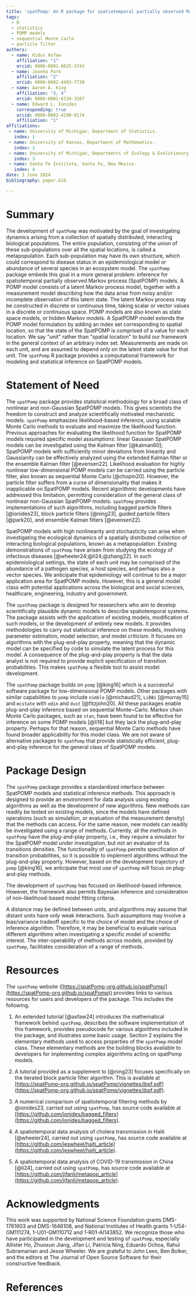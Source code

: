 ```yaml
---
title: 'spatPomp: An R package for spatiotemporal partially observed Markov process models'
tags:
  - R
  - statistics
  - POMP models
  - sequential Monte Carlo
  - particle filter
authors:
  - name: Kidus Asfaw
    affiliation: "1"
    orcid: 0000-0001-8625-3743
  - name: Joonha Park
    affiliation: "2"
    orcid: 0000-0002-4493-7730
  - name: Aaron A. King
    affiliation: "3, 4"
    orcid: 0000-0001-6159-3207
  - name: Edward L. Ionides
    corresponding: true 
    orcid: 0000-0002-4190-0174
    affiliation: "1"
affiliations:
 - name: University of Michigan, Department of Statistics.
   index: 1
 - name: University of Kansas, Department of Mathematics.
   index: 2
 - name: University of Michigan, Departments of Ecology & Evolutionary Biology and Complex Systems.
   index: 3
 - name: Santa Fe Institute, Santa Fe, New Mexico.
   index: 4
date: 3 June 2024
bibliography: paper.bib

---
```


# Summary

The development of `spatPomp` was motivated by the goal of investigating dynamics arising from a collection of spatially distributed, interacting biological populations.
The entire population, consisting of the union of these sub-populations over all the spatial locations, is called a metapopulation.
Each sub-population may have its own structure, which could correspond to disease status in an epidemiological model or abundance of several species in an ecosystem model. 
The `spatPomp` package embeds this goal in a more general problem: inference for spatiotemporal partially observed Markov process (SpatPOMP) models.
A POMP model consists of a latent Markov process model, together with a measurement model describing how the data arise from noisy and/or incomplete observation of this latent state.
The latent Markov process may be constructed in discrete or continuous time, taking scalar or vector values in a discrete or continuous space.
POMP models are also known as state space models, or hidden Markov models.
A SpatPOMP model extends the POMP model formulation by adding an index set corresponding to spatial location, so that the state of the SpatPOMP is comprised of a value for each location.
We say "unit" rather than "spatial location" to build our framework in the general context of an arbitrary index set. 
Measurements are made on each unit, and are assumed to depend only on the latent state value for that unit.
The `spatPomp` R package provides a computational framework for modeling and statistical inference on SpatPOMP models.

# Statement of Need

The `spatPomp` package provides statistical methodology for a broad class of nonlinear and non-Gaussian SpatPOMP models.
This gives scientists the freedom to construct and analyze scientifically motivated mechanistic models.
`spatPomp` emphasizes likelihood-based inference, using scalable Monte Carlo methods to evaluate and maximize the likelihood function.
Previous approaches for evaluating the likelihood function for SpatPOMP models required specific model assumptions: linear Gaussian SpatPOMP models can be investigated using the Kalman filter [@kalman60]; SpatPOMP models with sufficiently minor deviations from linearity and Gaussianity  can be effectively analyzed using the extended Kalman filter or the ensemble Kalman filter [@evensen22].
Likelihood evaluation for highly nonlinear low-dimensional POMP models can be carried using the particle filter, also known as sequential Monte Carlo [@chopin20].
However, the particle filter suffers from a curse of dimensionality that makes it inapplicable on SpatPOMP models.
Recent algorithmic developments have addressed this limitation, permitting consideration of the general class of nonlinear non-Gaussian SpatPOMP models.
`spatPomp` provides implementations of such algorithms, including bagged particle filters [@ionides23], block particle filters [@ning23], guided particle filters [@park20], and ensemble Kalman filters [@evensen22].

SpatPOMP models with high nonlinearity and stochasticity can arise when investigating the ecological dynamics of a spatially distributed collection of interacting biological populations, known as a metapopulation.
Existing demonstrations of `spatPomp` have arisen from studying the ecology of infectious diseases [@wheeler24;@li24;@zhang22].
In such epidemiological settings, the state of each unit may be comprised of the abundance of a pathogen species, a host species, and perhaps also a vector species.
We anticipate that epidemiology will continue to be a major application area for SpatPOMP models.
However, this is a general model class with potential applications across the biological and social sciences, healthcare, engineering, industry and government. 

The `spatPomp` package is designed for researchers who aim to develop scientifically plausible dynamic models to describe spatiotemporal systems.
The package assists with the application of existing models, modification of such models, or the development of entirely new models.
It provides methodologies to carry out statistical inference on these models, involving parameter estimation, model selection, and model criticism.
It focuses on algorithms with the plug-and-play property, meaning that the dynamic model can be specified by code to simulate the latent process for this model.
A consequence of the plug-and-play property is that the data analyst is not required to provide explicit specification of transition probabilities.
This makes `spatPomp` a flexible tool to assist model development.

The `spatPomp` package builds on `pomp` [@king16] which is a successful software package for low-dimensional POMP models.
Other packages with similar capabilities to `pomp` include `nimble` [@michaud21], `LiBBi` [@murray15] and `mcstate` with `odin` and `dust` [@fitzjohn20].
All these packages enable plug-and-play inference based on sequential Monte~Carlo.
Markov chain Monte Carlo packages, such as `stan`, have been found to be effective for inference on some POMP models [@li18] but they lack the plug-and-play property.
Perhaps for that reason, sequential Monte Carlo methods have found broader applicability for this model class.
We are not aware of alternative packages to `spatPomp` that provide statistically efficient, plug-and-play inference for the general class of SpatPOMP models.


# Package Design

The `spatPomp` package provides a standardized interface between SpatPOMP models and statistical inference methods.
This approach is designed to provide an environment for data analysis using existing algorithms as well as the development of new algorithms.
New methods can readily be tested on existing models, since the models have defined operations (such as simulation, or evaluation of the measurement density) that the methods can access.
For the same reason, new models can readily be investigated using a range of methods.
Currently, all the methods in `spatPomp` have the plug-and-play property, i.e., they require a simulator for the SpatPOMP model under investigation, but not an evaluator of its transitions densities.
The functionality of `spatPomp` permits specification of transition probabilities, so it is possible to implement algorithms without the plug-and-play property.
However, based on the development trajectory of `pomp` [@king16], we anticipate that most use of `spatPomp` will focus on plug-and-play methods.

The development of `spatPomp` has focused on likelihood-based inference.
However, the framework also permits Bayesian inference and consideration of non-likelihood-based model fitting criteria.

A distance may be defined between units, and algorithms may assume that distant units have only weak interactions.
Such assumptions may involve a bias/variance tradeoff specific to the choice of model and the choice of inference algorithm.
Therefore, it may be beneficial to evaluate various different algorithms when investigating a specific model of scientific interest.
The inter-operability of methods across models, provided by `spatPomp`, facilitates consideration of a range of methods.

# Resources

The `spatPomp` website ([https://spatPomp-org.github.io/spatPomp/](https://spatPomp-org.github.io/spatPomp)) provides links to various resources for users and developers of the package. This includes the following.

1. An extended tutorial [@asfaw24] introduces the mathematical framework behind `spatPomp`, describes the software implementation of this framework, provides pseudocode for various algorithms included in the package, and illustrates some basic usage.
Section 2 explains the elementary methods used to access properties of the `spatPomp` model class.
These elementary methods are the building blocks available to developers for implementing complex algorithms acting on spatPomp models.

2. A tutorial provided as a supplement to [@ning23] focuses specifically on the iterated block particle filter algorithm. This is available at [https://spatPomp-org.github.io/spatPomp/vignettes/ibpf.pdf](https://spatPomp-org.github.io/spatPomp/vignettes/ibpf.pdf).

3. A numerical comparison of spatiotemporal filtering methods by @ionides23, carried out using `spatPomp`,  has source code available at [https://github.com/ionides/bagged_filters](https://github.com/ionides/bagged_filters).

4. A spatiotemporal data analysis of cholera transmission in Haiti [@wheeler24], carried out using `spatPomp`,  has source code available at [https://github.com/jeswheel/haiti_article](https://github.com/jeswheel/haiti_article).

5. A spatiotemporal data analysis of COVID-19 transmission in China [@li24], carried out using `spatPomp`,  has source code available at [https://github.com/jifanli/metapop_article](https://github.com/jifanli/metapop_article).


# Acknowledgments

This work was supported by National Science Foundation grants DMS-1761603 and DMS-1646108, and National Institutes of Health grants 1-U54-GM111274, 1-U01-GM110712 and 1-R01-AI143852.
We recognize those who have participated in the development and testing of `spatPomp`, especially Allister Ho, Zhuoxun Jiang, Jifan Li, Patricia Ning, Eduardo Ochoa, Rahul Subramanian and Jesse Wheeler.
We are grateful to John Lees, Ben Bolker, and the editors at The Journal of Open Source Software for their constructive feedback.

# References
